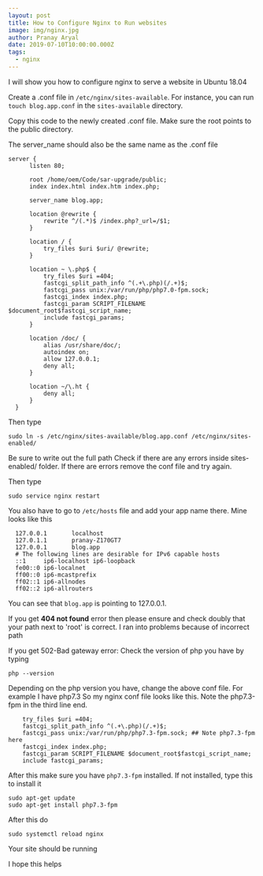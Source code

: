 ```yaml
---
layout: post
title: How to Configure Nginx to Run websites
image: img/nginx.jpg
author: Pranay Aryal
date: 2019-07-10T10:00:00.000Z
tags:
  - nginx
---
```


I will show you how to configure nginx to serve a website in Ubuntu 18.04

Create a .conf file in `/etc/nginx/sites-available`. For instance, you can run `touch blog.app.conf` in the `sites-available` directory.

Copy this code to the newly created .conf file. Make sure the root points to the public directory. 

The server_name should also be the same name as the .conf file

```shell
server {
      listen 80;
  
      root /home/oem/Code/sar-upgrade/public;
      index index.html index.htm index.php;
  
      server_name blog.app;
  
      location @rewrite {
          rewrite ^/(.*)$ /index.php?_url=/$1;
      }
  
      location / {
          try_files $uri $uri/ @rewrite;
      }
  
      location ~ \.php$ {
          try_files $uri =404;
          fastcgi_split_path_info ^(.+\.php)(/.+)$;
          fastcgi_pass unix:/var/run/php/php7.0-fpm.sock;
          fastcgi_index index.php;
          fastcgi_param SCRIPT_FILENAME $document_root$fastcgi_script_name;
          include fastcgi_params;
      }
  
      location /doc/ {
          alias /usr/share/doc/;
          autoindex on;
          allow 127.0.0.1;
          deny all;
      }
  
      location ~/\.ht {
          deny all;
      }
  }
```

Then type
```shell
sudo ln -s /etc/nginx/sites-available/blog.app.conf /etc/nginx/sites-enabled/
```

Be sure to write out the full path
Check if there are any errors inside sites-enabled/ folder. If there are errors remove the conf file and try again.

Then type
```shell
sudo service nginx restart
```

You also have to go to `/etc/hosts` file and add your app name there. Mine looks like this

```shell
  127.0.0.1       localhost
  127.0.1.1       pranay-Z170GT7
  127.0.0.1       blog.app
  # The following lines are desirable for IPv6 capable hosts
  ::1     ip6-localhost ip6-loopback
  fe00::0 ip6-localnet
  ff00::0 ip6-mcastprefix
  ff02::1 ip6-allnodes
  ff02::2 ip6-allrouters
```

You can see that `blog.app` is pointing to 127.0.0.1.

If you get <strong>404 not found</strong> error then please ensure and check doubly that your path next to 'root' is correct. I ran into problems because of incorrect path

If you get 502-Bad gateway error:
Check the version of php you have by typing

```shell
php --version
```
Depending on the php version you have, change the above conf file. For example I have php7.3
So my nginx conf file looks like this. Note the php7.3-fpm in the third line end.
```shell
    try_files $uri =404;
    fastcgi_split_path_info ^(.+\.php)(/.+)$;
    fastcgi_pass unix:/var/run/php/php7.3-fpm.sock; ## Note php7.3-fpm here
    fastcgi_index index.php;
    fastcgi_param SCRIPT_FILENAME $document_root$fastcgi_script_name;
    include fastcgi_params;
```

After this make sure you have `php7.3-fpm` installed.  If not installed, type this to install it

```shell
sudo apt-get update
sudo apt-get install php7.3-fpm
```

After this do
```shell
sudo systemctl reload nginx
```
Your site should be running

I hope this helps